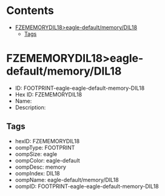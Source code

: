 



Contents
========

* [FZEMEMORYDIL18>eagle-default/memory/DIL18](#fzememorydil18eagle-defaultmemorydil18)
	* [Tags](#tags)

# FZEMEMORYDIL18>eagle-default/memory/DIL18

- ID: FOOTPRINT-eagle-eagle-default-memory-DIL18
- Hex ID: FZEMEMORYDIL18
- Name: 
- Description: 

## Tags

- hexID: FZEMEMORYDIL18
- oompType: FOOTPRINT
- oompSize: eagle
- oompColor: eagle-default
- oompDesc: memory
- oompIndex: DIL18
- oompName: eagle-default/memory/DIL18
- oompID: FOOTPRINT-eagle-eagle-default-memory-DIL18
